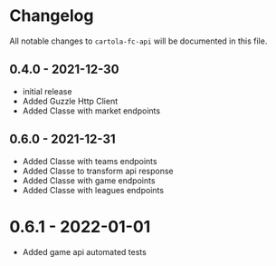 # Changelog

All notable changes to `cartola-fc-api` will be documented in this file.

## 0.4.0 - 2021-12-30

- initial release
- Added Guzzle Http Client
- Added Classe with market endpoints

## 0.6.0 - 2021-12-31

- Added Classe with teams endpoints
- Added Classe to transform api response
- Added Classe with game endpoints
- Added Classe with leagues endpoints

# 0.6.1 - 2022-01-01

- Added game api automated tests
